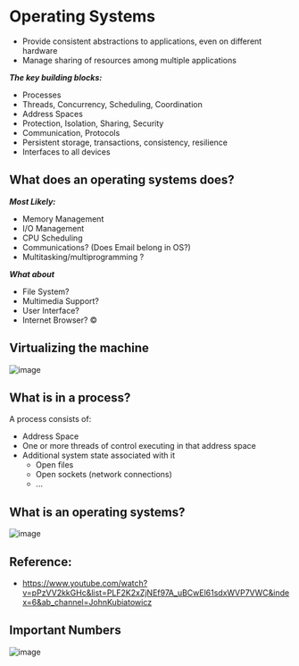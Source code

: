 # Operating Systems

- Provide consistent abstractions to applications, even on different hardware
- Manage sharing of resources among multiple applications

***The key building blocks:***
- Processes
- Threads, Concurrency, Scheduling, Coordination
- Address Spaces
- Protection, Isolation, Sharing, Security
- Communication, Protocols
- Persistent storage, transactions, consistency, resilience
- Interfaces to all devices

## What does an operating systems does?
***Most Likely:*** 
- Memory Management 
- I/O Management
- CPU Scheduling 
- Communications? (Does Email belong in OS?) 
- Multitasking/multiprogramming ?
  
***What about*** 
- File System? 
- Multimedia Support? 
- User Interface? 
- Internet Browser? ©

## Virtualizing the machine
![image](https://github.com/mohsinarf/Notes/assets/69187532/222a1d02-4888-4af9-8237-aaaccef93241)

## What is in a process?

A process consists of:
- Address Space 
- One or more threads of control executing in that address space
- Additional system state associated with it 
  - Open files 
  - Open sockets (network connections)
  - ...
## What is an operating systems?
![image](https://github.com/mohsinarf/Notes/assets/69187532/eecbc26e-0c35-4f78-a32d-5d3fb9667ad7)

## Reference:
- https://www.youtube.com/watch?v=pPzVV2kkGHc&list=PLF2K2xZjNEf97A_uBCwEl61sdxWVP7VWC&index=6&ab_channel=JohnKubiatowicz

## Important Numbers
![image](https://github.com/mohsinarf/Notes/assets/69187532/9ca86593-5bf3-4c43-8a09-05393ae67790)


